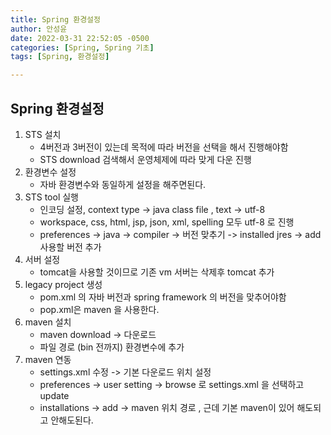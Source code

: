 ```yaml
---
title: Spring 환경설정
author: 안성윤
date: 2022-03-31 22:52:05 -0500
categories: [Spring, Spring 기초]
tags: [Spring, 환경설정]

---
```


## Spring 환경설정

1. STS 설치
   - 4버전과 3버전이 있는데 목적에 따라 버전을 선택을 해서 진행해야함
   - STS download 검색해서 운영체제에 따라 맞게 다운 진행
2. 환경변수 설정
   - 자바 환경변수와 동일하게 설정을 해주면된다. 
3. STS tool 실행
   - 인코딩 설정, context type -> java class file , text -> utf-8
   - workspace, css, html, jsp, json, xml, spelling 모두 utf-8 로 진행
   - preferences -> java -> compiler -> 버전 맞추기 -> installed jres -> add 사용할 버전 추가
4. 서버 설정
   - tomcat을 사용할 것이므로 기존 vm 서버는 삭제후 tomcat 추가
5. legacy project  생성
   - pom.xml 의 자바 버전과 spring framework 의 버전을 맞추어야함
   - pop.xml은 maven 을 사용한다.
6. maven 설치
   - maven download -> 다운로드
   - 파일 경로 (bin 전까지) 환경변수에 추가
7. maven 연동
   - settings.xml 수정 -> 기본 다운로드 위치 설정
   - preferences -> user setting -> browse 로 settings.xml 을 선택하고 update
   - installations -> add -> maven 위치 경로 , 근데 기본 maven이 있어 해도되고 안해도된다.